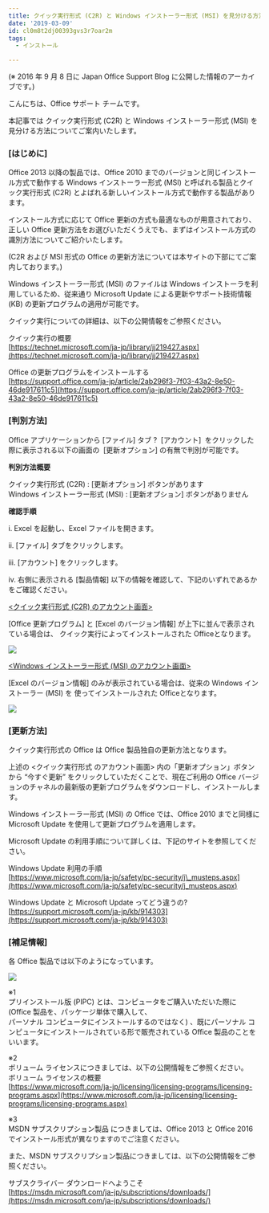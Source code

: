```yaml
---
title: クイック実行形式 (C2R) と Windows インストーラー形式 (MSI) を見分ける方法
date: '2019-03-09'
id: cl0m8t2dj00393gvs3r7oar2m
tags:
  - インストール

---
```


(※ 2016 年 9 月 8 日に Japan Office Support Blog に公開した情報のアーカイブです。)

こんにちは、Office サポート チームです。

本記事では クイック実行形式 (C2R) と Windows インストーラー形式 (MSI) を見分ける方法についてご案内いたします。  

### \[はじめに\]

  

Office 2013 以降の製品では、Office 2010 までのバージョンと同じインストール方式で動作する Windows インストーラー形式 (MSI) と呼ばれる製品とクイック実行形式 (C2R) とよばれる新しいインストール方式で動作する製品があります。

  

インストール方式に応じて Office 更新の方式も最適なものが用意されており、正しい Office 更新方法をお選びいただくうえでも、まずはインストール方式の識別方法についてご紹介いたします。  
  
(C2R および MSI 形式の Office の更新方法については本サイトの下部にてご案内しております。)

  

Windows インストーラー形式 (MSI) のファイルは Windows インストーラを利用しているため、従来通り Microsoft Update による更新やサポート技術情報 (KB) の更新プログラムの適用が可能です。

  

  

クイック実行についての詳細は、以下の公開情報をご参照ください。

  

クイック実行の概要  
[https://technet.microsoft.com/ja-jp/library/jj219427.aspx](https://technet.microsoft.com/ja-jp/library/jj219427.aspx)

  

Office の更新プログラムをインストールする  
[https://support.office.com/ja-jp/article/2ab296f3-7f03-43a2-8e50-46de917611c5](https://support.office.com/ja-jp/article/2ab296f3-7f03-43a2-8e50-46de917611c5)

  

  

### \[判別方法\]

  

Office アプリケーションから \[ファイル\] タブ ?  \[アカウント\]  をクリックした際に表示される以下の画面の  \[更新オプション\] の有無で判別が可能です。

  

  

**判別方法概要**

クイック実行形式 (C2R) : \[更新オプション\] ボタンがあります  
Windows インストーラー形式 (MSI) : \[更新オプション\] ボタンがありません

  

**確認手順**

i. Excel を起動し、Excel ファイルを開きます。  
  
ii. \[ファイル\] タブをクリックします。  

iii. \[アカウント\] をクリックします。

iv. 右側に表示される \[製品情報\] 以下の情報を確認して、下記のいずれであるかをご確認ください。

  

<u><クイック実行形式 (C2R) のアカウント画面></u>  
  
\[Office 更新プログラム\] と \[Excel のバージョン情報\] が上下に並んで表示されている場合は、 クイック実行によってインストールされた Officeとなります。

  

![](image1.png)  
  

<u><Windows インストーラー形式 (MSI) のアカウント画面></u>  
  
\[Excel のバージョン情報\] のみが表示されている場合は、従来の Windows インストーラー (MSI) を 使ってインストールされた Officeとなります。

  

![](image2.png)

  

### \[更新方法\]

クイック実行形式の Office は Office 製品独自の更新方法となります。  
  
上述の <クイック実行形式 のアカウント画面> 内の「更新オプション」ボタンから “今すぐ更新” をクリックしていただくことで、現在ご利用の Office バージョンのチャネルの最新版の更新プログラムをダウンロードし、インストールします。

  

Windows インストーラー形式 (MSI) の Office では、Office 2010 までと同様に Microsoft Update を使用して更新プログラムを適用します。  
  
Microsoft Update の利用手順について詳しくは、下記のサイトを参照してください。

  

 Windows Update 利用の手順  
 [https://www.microsoft.com/ja-jp/safety/pc-security/j\_musteps.aspx](https://www.microsoft.com/ja-jp/safety/pc-security/j_musteps.aspx)

  

 Windows Update と Microsoft Update ってどう違うの?  
 [https://support.microsoft.com/ja-jp/kb/914303](https://support.microsoft.com/ja-jp/kb/914303)

  

### \[補足情報\]

各 Office 製品では以下のようになっています。

![](image3.png)

※1  
プリインストール版 (PIPC) とは、コンピュータをご購入いただいた際に (Office 製品を、パッケージ単体で購入して、  
パーソナル コンピュータにインストールするのではなく) 、既にパーソナル コンピュータにインストールされている形で販売されている Office 製品のことをいいます。

  

※2  
ボリューム ライセンスにつきましては、以下の公開情報をご参照ください。  
 ボリューム ライセンスの概要  
 [https://www.microsoft.com/ja-jp/licensing/licensing-programs/licensing-programs.aspx](https://www.microsoft.com/ja-jp/licensing/licensing-programs/licensing-programs.aspx)

※3  
MSDN サブスクリプション製品 につきましては、Office 2013 と Office 2016 でインストール形式が異なりますのでご注意ください。  
  
また、MSDN サブスクリプション製品につきましては、以下の公開情報をご参照ください。  
  
 サブスクライバー ダウンロードへようこそ  
 [https://msdn.microsoft.com/ja-jp/subscriptions/downloads/](https://msdn.microsoft.com/ja-jp/subscriptions/downloads/)